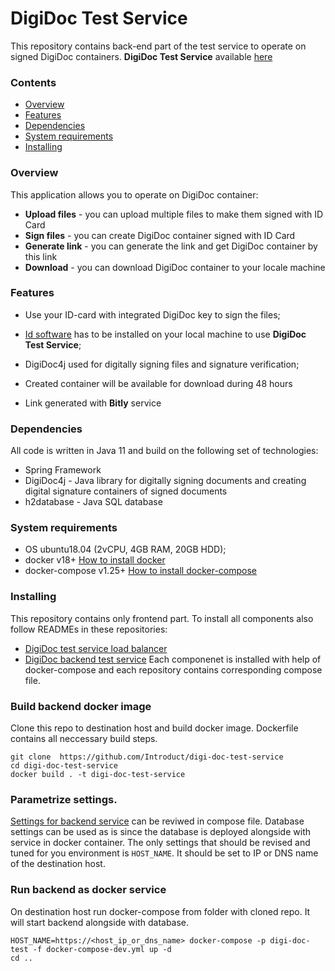 # DigiDoc Test Service

This repository contains back-end part of the test service to operate on signed DigiDoc containers.
**DigiDoc Test Service** available [here](https://18.156.149.72/)

### Contents

* [Overview](#overview)
* [Features](#features)
* [Dependencies](#dependencies)
* [System requirements](#system-requirements)
* [Installing](#installing)


### Overview

This application allows you to operate on DigiDoc container:

- **Upload files** - you can upload multiple files to make them signed with ID Card
- **Sign files** - you can create DigiDoc container signed with ID Card
- **Generate link** - you can generate the link and get DigiDoc container by this link
- **Download** - you can download DigiDoc container to your locale machine

### Features

* Use your ID-card with integrated DigiDoc key to sign the files;

* [Id software](https://installer.id.ee/) has to be installed on your local machine to use **DigiDoc Test Service**;

* DigiDoc4j used for digitally signing files and signature verification;

* Created container will be available for download during 48 hours

* Link generated with **Bitly** service

### Dependencies

All code is written in Java 11 and build on the following set of technologies:
- Spring Framework
- DigiDoc4j -  Java library for digitally signing documents and creating digital signature containers of signed documents
- h2database - Java SQL database

### System requirements

* OS ubuntu18.04 (2vCPU, 4GB RAM, 20GB HDD);
* docker v18+ [How to install docker](https://docs.docker.com/engine/install/ubuntu/)
* docker-compose v1.25+ [How to install docker-compose](https://docs.docker.com/compose/install/)

### Installing
This repository contains only frontend part. To install all components also follow READMEs in these repositories:
- [DigiDoc test service load balancer](https://github.com/Introduct/digi-doc-test-service-lb)
- [DigiDoc backend test service](https://github.com/Introduct/digi-doc-test-service)
Each componenet is installed with help of docker-compose and each repository contains corresponding compose file.

### Build backend docker image
Clone this repo to destination host and build docker image. Dockerfile contains all neccessary build steps.
```
git clone  https://github.com/Introduct/digi-doc-test-service
cd digi-doc-test-service 
docker build . -t digi-doc-test-service
```
### Parametrize settings.
[Settings for backend service](https://github.com/Introduct/digi-doc-test-service/blob/master/docker-compose-dev.yml#L35-L40) can be reviwed in compose file.
Database settings can be used as is since the database is deployed alongside with service in docker container.
The only settings that should be revised and tuned for you environment is `HOST_NAME`. It should be set to IP or DNS name of the destination host.

### Run backend as docker service
On destination host run docker-compose from folder with cloned repo.
It will start backend alongside with database.
```
HOST_NAME=https://<host_ip_or_dns_name> docker-compose -p digi-doc-test -f docker-compose-dev.yml up -d 
cd ..
```
